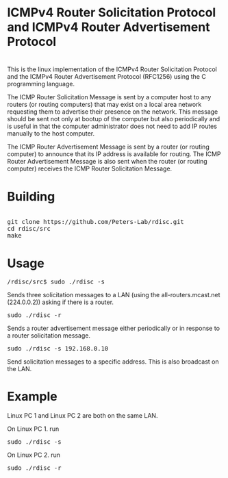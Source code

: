 # 
# ICMPv4 Router Solicitation Protocol and ICMPv4 Router Advertisement Protocol
#

This is the linux implementation of the ICMPv4 Router Solicitation Protocol and the ICMPv4 Router Advertisement Protocol (RFC1256) using the C programming language. 

The ICMP Router Solicitation Message is sent by a computer host to any routers (or routing computers) that may exist on a local area network requesting them to advertise their presence on the network. This message should be sent not only at bootup of the computer but also periodically and is useful in that the computer administrator does not need to add IP routes manually to the host computer.


The ICMP Router Advertisement Message is sent by a router (or routing computer) to announce that its IP address is available for routing.  The ICMP Router Advertisement Message is also sent when the router (or routing computer) receives the ICMP Router Solicitation Message.


# Building
<pre> 
git clone https://github.com/Peters-Lab/rdisc.git
cd rdisc/src
make
</pre>


# Usage

<pre>/rdisc/src$ sudo ./rdisc -s</pre>



Sends three solicitation messages to a LAN (using the all-routers.mcast.net (224.0.0.2)) asking if there is a router.


<pre>sudo ./rdisc -r</pre>


Sends a router advertisement message either periodically or in response to a router solicitation message.


<pre>sudo ./rdisc -s 192.168.0.10</pre>


Send solicitation messages to a specific address. This is also broadcast on the LAN.

# Example

Linux PC 1 and Linux PC 2 are both on the same LAN.

On Linux PC 1. run
<pre>sudo ./rdisc -s</pre>


On Linux PC 2. run

<pre>sudo ./rdisc -r</pre>




